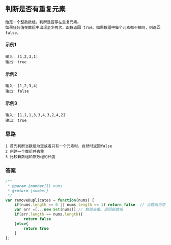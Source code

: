 ## 判断是否有重复元素
    给定一个整数数组，判断是否存在重复元素。
    如果任何值在数组中出现至少两次，函数返回 true。如果数组中每个元素都不相同，则返回 false。
#### 示例1
    输入: [1,2,3,1]
    输出: true
#### 示例2
    输入: [1,2,3,4]
    输出: false
#### 示例3
    输入: [1,1,1,3,3,4,3,2,4,2]
    输出: true
### 思路
    1 首先判断当数组为空或者只有一个元素时，自然时返回false
    2 创建一个数组并去重
    3 比较新数组和原数组的长度  
### 答案  
```  javascript
/**
 * @param {number[]} nums
 * @return {number}
 */
var removeDuplicates = function(nums) {
    if(nums.length == 0 || nums.length == 1) return false  // 当数组为空活着只有一个元素，则返回false
    var arr =[...new Set(nums)];// 数组去重。返回新数组
    if(arr.length == nums.length){
        return false
    }else{
        return true
    }
};
```